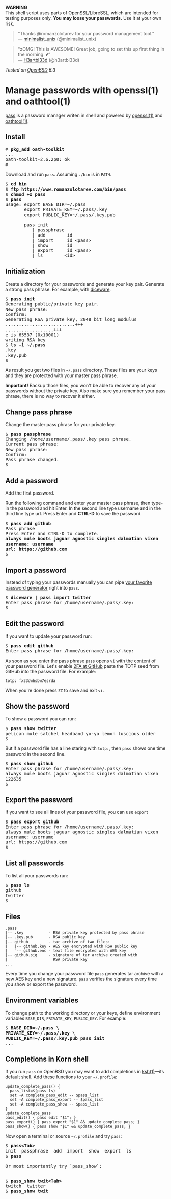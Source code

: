 **WARNING**<br>
This shell script uses parts of OpenSSL/LibreSSL, which are intended for
testing purposes only. **You may loose your passwords.** Use it at your
own risk.

> "Thanks @romanzolotarev for your password management tool."<br>&mdash;
[minimalist_unix](https://twitter.com/minimalist_unix/status/1022544604082647040 "26 Jul 2018")
(@minimalist_unix)

> "zOMG! This is AWESOME! Great job, going to set this up first thing in
the morning. &#x1F495;"<br>&mdash;
[H3artbl33d](https://twitter.com/h3artbl33d/status/983827387409403904 "11 Apr 2018")
(@h3artbl33d)

_Tested on [OpenBSD](/openbsd/) 6.3_

# Manage passwords with openssl(1) and oathtool(1)

[pass](/bin/pass) is a password manager writen in shell and powered
by [openssl(1)](https://man.openbsd.org/openssl.1) and
[oathtool(1)](http://www.nongnu.org/oath-toolkit/oathtool.1.html).

## Install

<pre>
# <b>pkg_add oath-toolkit</b>
...
oath-toolkit-2.6.2p0: ok
#
</pre>

Download and run `pass`. Assuming `./bin` is in `PATH`.

<pre>
$ <b>cd bin</b>
$ <b>ftp https://www.romanzolotarev.com/bin/pass</b>
$ <b>chmod +x pass</b>
$ <b>pass</b>
usage: export BASE_DIR=~/.pass
       export PRIVATE_KEY=~/.pass/.key
       export PUBLIC_KEY=~/.pass/.key.pub

       pass init
          | passphrase
          | add        id
          | import     id &lt;pass&gt;
          | show       id
          | export     id &lt;pass&gt;
          | ls        &lt;id&gt;
</pre>

## Initialization

Create a directory for your passwords and generate your key pair.
Generate a strong pass phrase. For example, with [diceware](/diceware.html).

<pre>
$ <b>pass init</b>
Generating public/private key pair.
New pass phrase:
Confirm:
Generating RSA private key, 2048 bit long modulus
..........................+++
..................+++
e is 65537 (0x10001)
writing RSA key
$ <b>ls -1 ~/.pass</b>
.key
.key.pub
$
</pre>

As result you get two files in `~/.pass` directory. These files are
your keys and they are protected with your master pass phrase.

**Important!** Backup those files, you won't be able to recover any
of your passwords without the private key. Also make sure you
remember your pass phrase, there is no way to recover it either.

## Change pass phrase

Change the master pass phrase for your private key.

<pre>
$ <b>pass passphrase</b>
Changing /home/username/.pass/.key pass phrase.
Current pass phrase:
New pass phrase:
Confirm:
Pass phrase changed.
$
</pre>

## Add a password

Add the first password. 

Run the following command and enter your master pass phrase, then
type-in the password and hit Enter. In the second line type username
and in the third line type url. Press Enter and **CTRL-D** to save
the password.

<pre>
$ <b>pass add github</b>
Pass phrase
Press Enter and CTRL-D to complete.
<b>always mule boots jaguar agnostic singles dalmatian vixen
username: username
url: https://github.com</b>
$
</pre>

## Import a password

Instead of typing your passwords manually you can pipe [your favorite password
generator](/diceware.html) right into `pass`.

<pre>
$ <b>diceware | pass import twitter</b>
Enter pass phrase for /home/username/.pass/.key:
$
</pre>

## Edit the password

If you want to update your password run:

<pre>
$ <b>pass edit github</b>
Enter pass phrase for /home/username/.pass/.key:
</pre>

As soon as you enter the pass phrase `pass` opens `vi` with the
content of your password file. Let's enable [2FA at
GitHub](https://help.github.com/articles/providing-your-2fa-authentication-code/)
paste the TOTP seed from GitHub into the password file. For example:

```
totp: fx33dwhsbw7esrda
```

When you're done press `ZZ` to save and exit `vi`.

## Show the password

To show a password you can run:

<pre>
$ <b>pass show twitter</b>
pelican mule satchel headband yo-yo lemon luscious older
$
</pre>

But if a password file has a line staring with `totp:`, then `pass` shows
one time password in the second line.

<pre>
$ <b>pass show github</b>
Enter pass phrase for /home/username/.pass/.key:
always mule boots jaguar agnostic singles dalmatian vixen
122635
$
</pre>

## Export the password

If you want to see all lines of your password file, you can use `export`

<pre>
$ <b>pass export github</b>
Enter pass phrase for /home/username/.pass/.key:
always mule boots jaguar agnostic singles dalmatian vixen
username: username
url: https://github.com
$
</pre>

## List all passwords

To list all your passwords run:

<pre>
$ <b>pass ls</b>
github
twitter
$
</pre>

## Files

```
.pass
|-- .key           - RSA private key protected by pass phrase
|-- .key.pub       - RSA public key
|-- github         - tar archive of two files:
|   |-- github.key - AES key encrypted with RSA public key
|   `-- github.enc - text file encrypted with AES key
|-- github.sig     - signature of tar archive created with
|                    RSA private key
...
```

Every time you change your password file `pass` generates tar archive with
a new AES key and a new signature. `pass` verifies the signature every
time you show or export the password.

## Environment variables

To change path to the working directory or your keys, define
environment variables `BASE_DIR`, `PRIVATE_KEY`, `PUBLIC_KEY`. For example:

<pre>
$ <b>BASE_DIR=~/.pass \
PRIVATE_KEY=~/.pass/.key \
PUBLIC_KEY=~/.pass/.key.pub pass init</b>
...
</pre>

## Completions in Korn shell

If you run `pass` on OpenBSD you may want to add completions in
[ksh(1)](https://man.openbsd.org/ksh.1)&mdash;its default shell.
Add these functions to your `~/.profile`:

```
update_complete_pass() {
  pass_list=$(pass ls)
  set -A complete_pass_edit -- $pass_list
  set -A complete_pass_export -- $pass_list
  set -A complete_pass_show -- $pass_list
}
update_complete_pass
pass_edit() { pass edit "$1"; }
pass_export() { pass export "$1" && update_complete_pass; }
pass_show() { pass show "$1" && update_complete_pass; }
```

Now open a terminal or source `~/.profile` and try `pass`:

<pre>
$ <b>pass&lt;Tab&gt;</b>
init  passphrase  add  import  show  export  ls
$ <b>pass</b>

Or most importantly try `pass_show`:

<pre>
$ <b>pass_show twit&lt;Tab&gt;</b>
twitch  twitter
$ <b>pass_show twit</b>
</pre>
